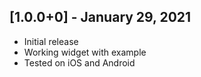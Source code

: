 ## [1.0.0+0] - January 29, 2021

* Initial release
* Working widget with example
* Tested on iOS and Android
